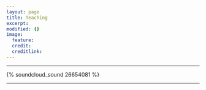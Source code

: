 ```yaml
---
layout: page
title: Teaching
excerpt: 
modified: {} 
image:
  feature: 
  credit: 
  creditlink: 
---
```



---

{% soundcloud_sound 26654081 %}

---




